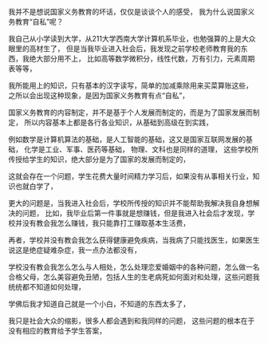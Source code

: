 我并不是想说国家义务教育的坏话，仅仅是谈谈个人的感受，
我为什么说国家义务教育“自私”呢？

我自己从小学读到大学，从211大学西南大学计算机系毕业，也勉强算的上是大众眼里的高材生了，
但是当我毕业进入社会后，我发现之前学校老师教育我的东西，我绝大部分用不上，
比如高等数学微积分，线性代数，万有引力，元素周期表等等，

我所能用上的知识，只有基本的汉字读写，简单的加减乘除用来买菜算账这些，
之所以会出现这种现象，是因为国家义务教育有点“自私”，

国家义务教育的内容制定，并不是基于个人发展而制定的，而是为了国家发展而制定，
所以内容基本上都是各行各业知识，从基础到高级在到实践，

例如数学是计算机算法的基础，是人工智能的基础，这又是国家互联网发展的基础，
化学是工业、军事、医药等基础，
物理、文科也是同样的道理，
这些学校所传授给学生的知识，绝大部分是为了国家的发展而制定的，

这就会存在一个问题，学生花费大量时间精力学习后，如果没有从事相关行业，知识也就白学了，

更大的问题是，当我进入社会后，学校所传授的知识并不能帮助我解决我自身想解决的问题，
比如，我毕业后第一件事就是想赚钱，但是我进入社会后才发现，学校并没有教会我怎么赚钱，我只能靠打工赚取基本生活费，

再者，学校并没有教会我怎么获得健康避免疾病，当我病了只能找医生，如果医生说这是绝症疑难杂症，我一点办法都没有，

学校没有教会我怎么怎么与人相处，怎么处理恋爱婚姻中的各种问题，怎么做一名合格父母，怎么美容避免丑陋，包括人生的生老病死如何面对和处理，这些问题我统统都不知道如何处理，

学佛后我才知道自己就是一个小白，不知道的东西太多了，

我只是社会大众的缩影，很多人都会遇到和我同样的问题，
这些问题的根本在于没有相应的教育给予学生答案，

